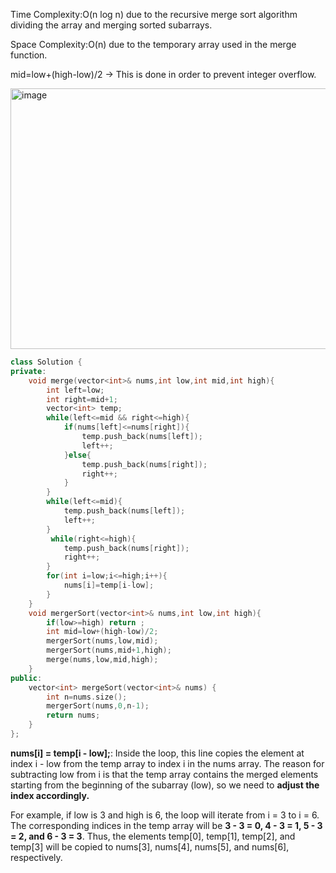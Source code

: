 Time Complexity:O(n log n) due to the recursive merge sort algorithm dividing the array and merging sorted subarrays.

Space Complexity:O(n) due to the temporary array used in the merge function.

mid=low+(high-low)/2 -> This is done in order to prevent integer overflow.

<img width="932" height="417" alt="image" src="https://github.com/user-attachments/assets/b18f186e-1edc-4b5d-9cfe-bb3927814420" />

```cpp
class Solution {
private:
    void merge(vector<int>& nums,int low,int mid,int high){
        int left=low;
        int right=mid+1;
        vector<int> temp;
        while(left<=mid && right<=high){
            if(nums[left]<=nums[right]){
                temp.push_back(nums[left]);
                left++;
            }else{
                temp.push_back(nums[right]);
                right++;
            }
        }
        while(left<=mid){
            temp.push_back(nums[left]);
            left++;
        }
         while(right<=high){
            temp.push_back(nums[right]);
            right++;
        }
        for(int i=low;i<=high;i++){
            nums[i]=temp[i-low];
        }
    }
    void mergerSort(vector<int>& nums,int low,int high){
        if(low>=high) return ;
        int mid=low+(high-low)/2;
        mergerSort(nums,low,mid);
        mergerSort(nums,mid+1,high);
        merge(nums,low,mid,high);
    }
public:
    vector<int> mergeSort(vector<int>& nums) {
        int n=nums.size();
        mergerSort(nums,0,n-1);
        return nums;
    }
};
```

**nums[i] = temp[i - low];**: Inside the loop, this line copies the element at index i - low from the temp array to index i in the nums array. The reason for subtracting low from i is that the temp array contains the merged elements starting from the beginning of the subarray (low), so we need to **adjust the index accordingly.**

For example, if low is 3 and high is 6, the loop will iterate from i = 3 to i = 6. The corresponding indices in the temp array will be **3 - 3 = 0, 4 - 3 = 1, 5 - 3 = 2, and 6 - 3 = 3**. Thus, the elements temp[0], temp[1], temp[2], and temp[3] will be copied to nums[3], nums[4], nums[5], and nums[6], respectively.
